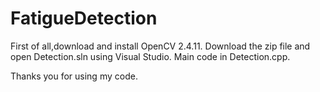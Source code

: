 # FatigueDetection
First of all,download and install OpenCV 2.4.11.
Download the zip file and open Detection.sln using Visual Studio. 
Main code in Detection.cpp.

Thanks you for using my code.
